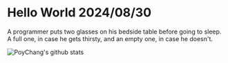 # Hello World 2024/08/30

A programmer puts two glasses on his bedside table before going to sleep.
A full one, in case he gets thirsty, and an empty one, in case he doesn't.

![PoyChang's github stats](https://github-readme-stats.vercel.app/api?username=poychang&show_icons=true&theme=dracula)
